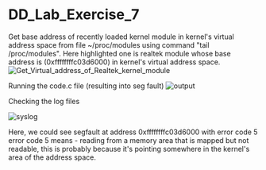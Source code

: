 # DD_Lab_Exercise_7

Get base address of recently loaded kernel module in kernel's virtual address space from file ~/proc/modules using command "tail /proc/modules".
Here highlighted one is realtek module whose base address is (0xffffffffc03d6000) in kernel's virtual address space.
![Get_Virtual_address_of_Realtek_kernel_module](https://user-images.githubusercontent.com/35663501/113764837-208d6700-9739-11eb-9aae-31900abf2521.png)

Running the code.c file (resulting into seg fault)
![output](https://user-images.githubusercontent.com/35663501/113765343-c345e580-9739-11eb-9ca8-f44658cbd155.png)

Checking the log files

![syslog](https://user-images.githubusercontent.com/35663501/113765429-deb0f080-9739-11eb-8fe5-a2f0593b409a.png)

Here, we could see segfault at address 0xffffffffc03d6000 with error code 5
error code 5 means - reading from a memory area that is mapped but not readable, this is probably because it's pointing somewhere in the kernel's area of the address space.
